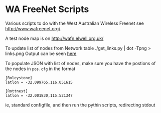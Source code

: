 WA FreeNet Scripts
==================

Various scripts to do with the West Australian Wireless Freenet
see http://www.wafreenet.org/

A test node map is on http://wafn.elwell.org.uk/

To update list of nodes from Network table
	./get_links.py | dot -Tpng > links.png
Output can be seen [here](http://wafn.elwell.org.uk/links.png)

To populate JSON with list of nodes, make sure you have the postions of the 
nodes in `pos.cfg` in the format

	[Roleystone]
	latlon = -32.099765,116.051615
	
	[Rottnest]
	latlon = -32.001830,115.521347

ie, standard configfile, and then run the pythin scripts, redirecting stdout

